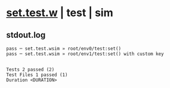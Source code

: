 # [set.test.w](../../../../../../examples/tests/sdk_tests/counter/set.test.w) | test | sim

## stdout.log
```log
pass ─ set.test.wsim » root/env0/test:set()                
pass ─ set.test.wsim » root/env1/test:set() with custom key
 
 
Tests 2 passed (2)
Test Files 1 passed (1)
Duration <DURATION>
```

